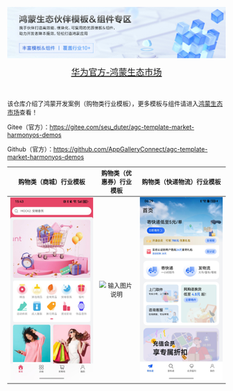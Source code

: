 ![输入图片说明](%E5%8D%8E%E4%B8%BA%E5%AE%98%E6%96%B9-%E9%B8%BF%E8%92%99%E7%94%9F%E6%80%81%E5%B8%82%E5%9C%BA.png)

<div align="center">
  <span style="font-size: 20px;">
    <a href="https://developer.huawei.com/consumer/cn/market/prod-list?origin=template">华为官方-鸿蒙生态市场</a>
  </span>
</div>

</br>
</br>


该仓库介绍了鸿蒙开发案例（购物类行业模板），更多模板与组件请进入[鸿蒙生态市场](https://developer.huawei.com/consumer/cn/market/prod-list/4437348dd20f48249540d1b57ef2eff6/categoryL2_202410080002)查看！

Gitee（官方）：https://gitee.com/seu_duter/agc-template-market-harmonyos-demos

Github（官方）：https://github.com/AppGalleryConnect/agc-template-market-harmonyos-demos

| 购物类（商城）行业模板 | 购物类（优惠券）行业模板 | 购物类（快递物流）行业模板 |
|:---:|:---:|:---:|
| ![输入图片说明](ComprehensiveMall/screenshot/home.png)|![输入图片说明](https://i-blog.csdnimg.cn/img_convert/17e181ba2c927c4ec2b703adeaa4aa59.png)| ![输入图片说明](Express/screenshots/%E5%AF%84%E5%BF%AB%E9%80%92.jpeg) |
